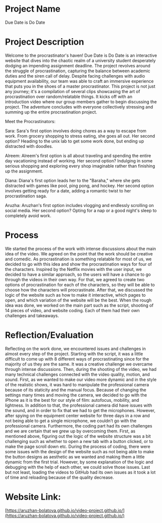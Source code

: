 # Project Name
Due Date is Do Date

# Project Description
Welcome to the procrastinator's haven! Due Date is Do Date is an interactive website that dives into the chaotic realm of a university student desperately dodging an impending assignment deadline. The project revolves around the struggle of procrastination, capturing the balance between academic duties and the siren call of delay. Despite facing challenges with audio equipment availability, our team was able to craft an immersive experience that puts you in the shoes of a master procrastinator. This project is not just any journey; it's a compilation of several clips showcasing the art of procrastination over random/relatable things. It kicks off with an introduction video where our group members gather to begin discussing the project. The adventure concludes with everyone collectively stressing and summing up the entire procrastination project.

Meet the Procrastinators:

Sara: Sara's first option involves doing chores as a way to escape from work. From grocery shopping to stress eating, she goes all out. Her second option? Heading to the unix lab to get some work done, but ending up distracted with doodles.

Alreem: Alreem's first option is all about traveling and spending the entire day vacationing instead of working. Her second option? Indulging in some serious shopping and exploring every shop imaginable rather than finishing up the assignment.

Diana: Diana's first option leads her to the "Baraha," where she gets distracted with games like pool, ping pong, and hockey. Her second option involves getting ready for a date, adding a romantic twist to her procrastination saga.

Aruzha: Aruzhan's first option includes vlogging and endlessly scrolling on social media. Her second option? Opting for a nap or a good night's sleep to completely avoid work.

# Process
We started the process of the work with intense discussions about the main idea of the video. We agreed on the point that the work should be creative and comedic. As procrastination is something relatable for most of us, we decided to go with this idea and show the procrastination ways for four of the characters. Inspired by the Netflix movies with the user input, we decided to have a similar approach, so the users will have a chance to go through the videos in their own way. For that, we agreed to create two options of procrastination for each of the characters, so they will be able to choose how the characters will procrastinate. After that, we discussed the logic of the website such as how to make it interactive, which pages to open, and which variation of the website will be the best. When the rough idea was done, we worked on the main part such as the script, shooting of 14 pieces of video, and website coding. Each of them had their own challenges and takeaways. 

# Reflection/Evaluation
Reflecting on the work done, we encountered issues and challenges in almost every step of the project. Starting with the script, it was a little difficult to come up with 8 different ways of procrastinating since for the majority of us they are the same. It was a creative challenge we overcame through intense discussions. Then, during the shooting of the video, we had many technical challenges connected with the video quality, motion, and sound. First, as we wanted to make our video more dynamic and in the style of the realistic shows, it was hard to manipulate the professional camera because of its staticity and the manual focus. Because of changing the settings many times and moving the camera, we decided to go with the iPhone as it is the best for our style of film: autofocus, mobility, and lightness. In addition to that, the professional camera did have issues with the sound, and in order to fix that we had to get the microphones. However, after spying on the equipment center website for three days in a row and not being able to get a single microphone, we couldn’t go with the professional camera. 
Furthermore, the coding part had its own challenges and we are certain that we grew up by overcoming them. First, as mentioned above, figuring out the logic of the website structure was a bit challenging such as whether to open a new tab with a button clicked, or to make the page scroll down etc. During the process of coding, there were some issues with the design of the website such as not being able to make the button designs as aesthetic as we wanted and making them a little dynamic from the first trial. However, by some explanation of the logic and debugging with the help of each other, we could solve those issues. Last but not least, loading the videos to GitHub had its own issues as it took a lot of time and reloading because of the quality decrease. 

# Website Link: 
[https://aruzhan-bolatova.github.io/video-project.github.io/](https://aruzhan-bolatova.github.io/video-project.github.io/)
